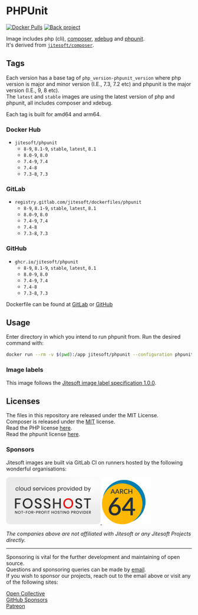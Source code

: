 # PHPUnit

[![Docker Pulls](https://img.shields.io/docker/pulls/jitesoft/phpunit.svg)](https://cloud.docker.com/u/jitesoft/repository/docker/jitesoft/phpunit)
[![Back project](https://img.shields.io/badge/Open%20Collective-Tip%20the%20devs!-blue.svg)](https://opencollective.com/jitesoft-open-source)

Image includes php (cli), [composer](https://getcomposer.org/), [xdebug](https://xdebug.org/) and [phpunit](https://phpunit.de/).  
It's derived from [`jitesoft/composer`](https://gitlab.com/jitesoft/dockerfiles/composer-alpine/blob/master/Dockerfile).

## Tags

Each version has a base tag of `php_version-phpunit_version` where php version is major and minor version (I.E., 7.3, 7.2 etc) and phpunit is the major version (I.E., 9, 8 etc).  
The `latest` and `stable` images are using the latest version of php and phpunit, all includes composer and xdebug.

Each tag is built for amd64 and arm64.

### Docker Hub

* `jitesoft/phpunit`
    * `8-9`, `8.1-9`, `stable`, `latest`, `8.1`
    * `8.0-9`, `8.0`
    * `7.4-9`, `7.4`
    * `7.4-8`
    * `7.3-8`, `7.3`

### GitLab

* `registry.gitlab.com/jitesoft/dockerfiles/phpunit`
    * `8-9`, `8.1-9`, `stable`, `latest`, `8.1`
    * `8.0-9`, `8.0`
    * `7.4-9`, `7.4`
    * `7.4-8`
    * `7.3-8`, `7.3`

### GitHub

* `ghcr.io/jitesoft/phpunit`
    * `8-9`, `8.1-9`, `stable`, `latest`, `8.1`
    * `8.0-9`, `8.0`
    * `7.4-9`, `7.4`
    * `7.4-8`
    * `7.3-8`, `7.3`

Dockerfile can be found at [GitLab](https://gitlab.com/jitesoft/dockerfiles/composer-alpine/blob/master/Dockerfile) or [GitHub](https://github.com/jitesoft/docker-phpunit/blob/master/Dockerfile)

## Usage

Enter directory in which you intend to run phpunit from. Run the desired command with:

```bash
docker run --rm -v $(pwd):/app jitesoft/phpunit --configuration phpunit.xml
```

### Image labels

This image follows the [Jitesoft image label specification 1.0.0](https://gitlab.com/snippets/1866155).

## Licenses

The files in this repository are released under the MIT License.  
Composer is released under the [MIT](https://github.com/composer/composer/blob/master/LICENSE) license.  
Read the PHP license [here](https://www.php.net/license/index.php).  
Read the phpunit license [here](https://github.com/sebastianbergmann/phpunit/blob/master/LICENSE).

### Sponsors

Jitesoft images are built via GitLab CI on runners hosted by the following wonderful organisations:

<a href="https://fosshost.org/">
  <img src="https://raw.githubusercontent.com/jitesoft/misc/master/sponsors/fosshost.png" height="128" alt="Fosshost logo" />
</a>
<a href="https://www.aarch64.com/">
  <img src="https://raw.githubusercontent.com/jitesoft/misc/master/sponsors/aarch64.png" height="128" alt="Aarch64 logo" />
</a>

_The companies above are not affiliated with Jitesoft or any Jitesoft Projects directly._

---

Sponsoring is vital for the further development and maintaining of open source.  
Questions and sponsoring queries can be made by <a href="mailto:sponsor@jitesoft.com">email</a>.  
If you wish to sponsor our projects, reach out to the email above or visit any of the following sites:

[Open Collective](https://opencollective.com/jitesoft-open-source)  
[GitHub Sponsors](https://github.com/sponsors/jitesoft)  
[Patreon](https://www.patreon.com/jitesoft)
